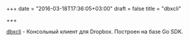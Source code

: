 +++
date = "2016-03-18T17:36:05+03:00"
draft = false
title = "dbxcli"

+++

<p><a href="https://github.com/dropbox/dbxcli">dbxcli</a>&nbsp;- Консольный клиент для Dropbox. Построен на базе Go SDK.</p>

